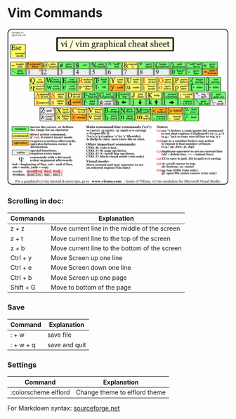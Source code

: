 # Vim Commands
![VimOverview](https://github.com/derMacon/CheatSheets/blob/master/vi-vim-cheat-sheet.gif)
### Scrolling in doc: 
Commands | Explanation
-------- | -------
z + z | Move current line in the middle of the screen
z + t | Move current line to the top of the screen 
z + b | Move current line to the bottom of the screen 
Ctrl + y | Move Screen up one line 
Ctrl + e | Move Screen down one line 
Ctrl + b | Move Screen up one page
Shift + G | Move to bottom of the page

### Save
Command | Explanation
-------- | -------
: + w | save file 
: + w + q | save and quit 

### Settings
Command | Explanation
-------- | -------
:colorscheme elflord | Change theme to elflord theme

For Markdown syntax: [sourceforge.net](https://sourceforge.net/p/tabulator/wiki/markdown_syntax/#md_ex_tables)
